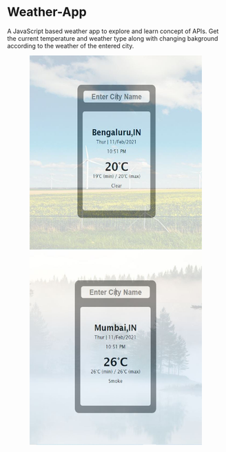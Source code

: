 # Weather-App
A JavaScript based weather app to explore and learn concept of APIs. Get the current temperature and weather type along with changing bakground according to the weather of the entered city.

<p align="center">
  <img width="400" height="450" src="https://raw.githubusercontent.com/MaitriDA/Weather-App/master/images/Weather%201.JPG">
  <img width="400" height="450" src="https://raw.githubusercontent.com/MaitriDA/Weather-App/master/images/Weather%202.JPG">
</p>

